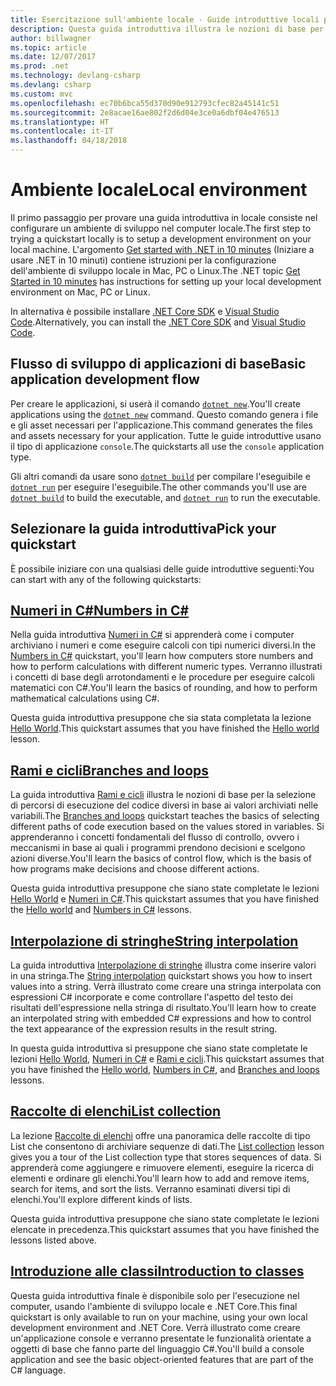 ```yaml
---
title: Esercitazione sull'ambiente locale - Guide introduttive locali per C#
description: Questa guida introduttiva illustra le nozioni di base per l'esecuzione delle guide introduttive in locale
author: billwagner
ms.topic: article
ms.date: 12/07/2017
ms.prod: .net
ms.technology: devlang-csharp
ms.devlang: csharp
ms.custom: mvc
ms.openlocfilehash: ec70b6bca55d370d90e912793cfec82a45141c51
ms.sourcegitcommit: 2e8acae16ae802f2d6d04e3ce0a6dbf04e476513
ms.translationtype: HT
ms.contentlocale: it-IT
ms.lasthandoff: 04/18/2018
---
```

# <a name="local-environment"></a><span data-ttu-id="8aea0-103">Ambiente locale</span><span class="sxs-lookup"><span data-stu-id="8aea0-103">Local environment</span></span>

<span data-ttu-id="8aea0-104">Il primo passaggio per provare una guida introduttiva in locale consiste nel configurare un ambiente di sviluppo nel computer locale.</span><span class="sxs-lookup"><span data-stu-id="8aea0-104">The first step to trying a quickstart locally is to setup a development environment on your local machine.</span></span>
<span data-ttu-id="8aea0-105">L'argomento [Get started with .NET in 10 minutes](https://www.microsoft.com/net/core) (Iniziare a usare .NET in 10 minuti) contiene istruzioni per la configurazione dell'ambiente di sviluppo locale in Mac, PC o Linux.</span><span class="sxs-lookup"><span data-stu-id="8aea0-105">The .NET topic [Get Started in 10 minutes](https://www.microsoft.com/net/core) has instructions for setting up your local development environment on Mac, PC or Linux.</span></span>

<span data-ttu-id="8aea0-106">In alternativa è possibile installare [.NET Core SDK](http://dot.net/core) e [Visual Studio Code](https://code.visualstudio.com/).</span><span class="sxs-lookup"><span data-stu-id="8aea0-106">Alternatively, you can install the [.NET Core SDK](http://dot.net/core) and [Visual Studio Code](https://code.visualstudio.com/).</span></span>

## <a name="basic-application-development-flow"></a><span data-ttu-id="8aea0-107">Flusso di sviluppo di applicazioni di base</span><span class="sxs-lookup"><span data-stu-id="8aea0-107">Basic application development flow</span></span>

<span data-ttu-id="8aea0-108">Per creare le applicazioni, si userà il comando [`dotnet new`](../../core/tools/dotnet-new.md).</span><span class="sxs-lookup"><span data-stu-id="8aea0-108">You'll create applications using the [`dotnet new`](../../core/tools/dotnet-new.md) command.</span></span> <span data-ttu-id="8aea0-109">Questo comando genera i file e gli asset necessari per l'applicazione.</span><span class="sxs-lookup"><span data-stu-id="8aea0-109">This command generates the files and assets necessary for your application.</span></span> <span data-ttu-id="8aea0-110">Tutte le guide introduttive usano il tipo di applicazione `console`.</span><span class="sxs-lookup"><span data-stu-id="8aea0-110">The quickstarts all use the `console` application type.</span></span>

<span data-ttu-id="8aea0-111">Gli altri comandi da usare sono [`dotnet build`](../../core/tools/dotnet-build.md) per compilare l'eseguibile e [`dotnet run`](../../core/tools/dotnet-run.md) per eseguire l'eseguibile.</span><span class="sxs-lookup"><span data-stu-id="8aea0-111">The other commands you'll use are [`dotnet build`](../../core/tools/dotnet-build.md) to build the executable, and [`dotnet run`](../../core/tools/dotnet-run.md) to run the executable.</span></span>

## <a name="pick-your-quickstart"></a><span data-ttu-id="8aea0-112">Selezionare la guida introduttiva</span><span class="sxs-lookup"><span data-stu-id="8aea0-112">Pick your quickstart</span></span>

<span data-ttu-id="8aea0-113">È possibile iniziare con una qualsiasi delle guide introduttive seguenti:</span><span class="sxs-lookup"><span data-stu-id="8aea0-113">You can start with any of the following quickstarts:</span></span>

## <a name="numbers-in-cnumbers-in-csharp-localmd"></a>[<span data-ttu-id="8aea0-114">Numeri in C#</span><span class="sxs-lookup"><span data-stu-id="8aea0-114">Numbers in C#</span></span>](numbers-in-csharp-local.md)

<span data-ttu-id="8aea0-115">Nella guida introduttiva [Numeri in C#](numbers-in-csharp-local.md) si apprenderà come i computer archiviano i numeri e come eseguire calcoli con tipi numerici diversi.</span><span class="sxs-lookup"><span data-stu-id="8aea0-115">In the [Numbers in C#](numbers-in-csharp-local.md) quickstart, you'll learn how computers store numbers and how to perform calculations with different numeric types.</span></span> <span data-ttu-id="8aea0-116">Verranno illustrati i concetti di base degli arrotondamenti e le procedure per eseguire calcoli matematici con C#.</span><span class="sxs-lookup"><span data-stu-id="8aea0-116">You'll learn the basics of rounding, and how to perform mathematical calculations using C#.</span></span> 

<span data-ttu-id="8aea0-117">Questa guida introduttiva presuppone che sia stata completata la lezione [Hello World](hello-world.yml).</span><span class="sxs-lookup"><span data-stu-id="8aea0-117">This quickstart assumes that you have finished the [Hello world](hello-world.yml) lesson.</span></span>

## <a name="branches-and-loopsbranches-and-loops-localmd"></a>[<span data-ttu-id="8aea0-118">Rami e cicli</span><span class="sxs-lookup"><span data-stu-id="8aea0-118">Branches and loops</span></span>](branches-and-loops-local.md)

<span data-ttu-id="8aea0-119">La guida introduttiva [Rami e cicli](branches-and-loops-local.md) illustra le nozioni di base per la selezione di percorsi di esecuzione del codice diversi in base ai valori archiviati nelle variabili.</span><span class="sxs-lookup"><span data-stu-id="8aea0-119">The [Branches and loops](branches-and-loops-local.md) quickstart teaches the basics of selecting different paths of code execution based on the values stored in variables.</span></span> <span data-ttu-id="8aea0-120">Si apprenderanno i concetti fondamentali del flusso di controllo, ovvero i meccanismi in base ai quali i programmi prendono decisioni e scelgono azioni diverse.</span><span class="sxs-lookup"><span data-stu-id="8aea0-120">You'll learn the basics of control flow, which is the basis of how programs make decisions and choose different actions.</span></span> 

<span data-ttu-id="8aea0-121">Questa guida introduttiva presuppone che siano state completate le lezioni [Hello World](hello-world.yml) e [Numeri in C#](numbers-in-csharp-local.md).</span><span class="sxs-lookup"><span data-stu-id="8aea0-121">This quickstart assumes that you have finished the [Hello world](hello-world.yml) and [Numbers in C#](numbers-in-csharp-local.md) lessons.</span></span>

## <a name="string-interpolationinterpolated-strings-localmd"></a>[<span data-ttu-id="8aea0-122">Interpolazione di stringhe</span><span class="sxs-lookup"><span data-stu-id="8aea0-122">String interpolation</span></span>](interpolated-strings-local.md)

<span data-ttu-id="8aea0-123">La guida introduttiva [Interpolazione di stringhe](interpolated-strings-local.md) illustra come inserire valori in una stringa.</span><span class="sxs-lookup"><span data-stu-id="8aea0-123">The [String interpolation](interpolated-strings-local.md) quickstart shows you how to insert values into a string.</span></span> <span data-ttu-id="8aea0-124">Verrà illustrato come creare una stringa interpolata con espressioni C# incorporate e come controllare l'aspetto del testo dei risultati dell'espressione nella stringa di risultato.</span><span class="sxs-lookup"><span data-stu-id="8aea0-124">You'll learn how to create an interpolated string with embedded C# expressions and how to control the text appearance of the expression results in the result string.</span></span>

<span data-ttu-id="8aea0-125">In questa guida introduttiva si presuppone che siano state completate le lezioni [Hello World](hello-world.yml), [Numeri in C#](numbers-in-csharp-local.md) e [Rami e cicli](branches-and-loops-local.md).</span><span class="sxs-lookup"><span data-stu-id="8aea0-125">This quickstart assumes that you have finished the [Hello world](hello-world.yml), [Numbers in C#](numbers-in-csharp-local.md), and [Branches and loops](branches-and-loops-local.md) lessons.</span></span>

## <a name="list-collectionarrays-and-collectionsmd"></a>[<span data-ttu-id="8aea0-126">Raccolte di elenchi</span><span class="sxs-lookup"><span data-stu-id="8aea0-126">List collection</span></span>](arrays-and-collections.md)

<span data-ttu-id="8aea0-127">La lezione [Raccolte di elenchi](arrays-and-collections.md) offre una panoramica delle raccolte di tipo List che consentono di archiviare sequenze di dati.</span><span class="sxs-lookup"><span data-stu-id="8aea0-127">The [List collection](arrays-and-collections.md) lesson gives you a tour of the List collection type that stores sequences of data.</span></span> <span data-ttu-id="8aea0-128">Si apprenderà come aggiungere e rimuovere elementi, eseguire la ricerca di elementi e ordinare gli elenchi.</span><span class="sxs-lookup"><span data-stu-id="8aea0-128">You'll learn how to add and remove items, search for items, and sort the lists.</span></span> <span data-ttu-id="8aea0-129">Verranno esaminati diversi tipi di elenchi.</span><span class="sxs-lookup"><span data-stu-id="8aea0-129">You'll explore different kinds of lists.</span></span> 

<span data-ttu-id="8aea0-130">Questa guida introduttiva presuppone che siano state completate le lezioni elencate in precedenza.</span><span class="sxs-lookup"><span data-stu-id="8aea0-130">This quickstart assumes that you have finished the lessons listed above.</span></span>

## <a name="introduction-to-classesintroduction-to-classesmd"></a>[<span data-ttu-id="8aea0-131">Introduzione alle classi</span><span class="sxs-lookup"><span data-stu-id="8aea0-131">Introduction to classes</span></span>](introduction-to-classes.md)

<span data-ttu-id="8aea0-132">Questa guida introduttiva finale è disponibile solo per l'esecuzione nel computer, usando l'ambiente di sviluppo locale e .NET Core.</span><span class="sxs-lookup"><span data-stu-id="8aea0-132">This final quickstart is only available to run on your machine, using your own local development environment and .NET Core.</span></span>
<span data-ttu-id="8aea0-133">Verrà illustrato come creare un'applicazione console e verranno presentate le funzionalità orientate a oggetti di base che fanno parte del linguaggio C#.</span><span class="sxs-lookup"><span data-stu-id="8aea0-133">You'll build a console application and see the basic object-oriented features that are part of the C# language.</span></span>
